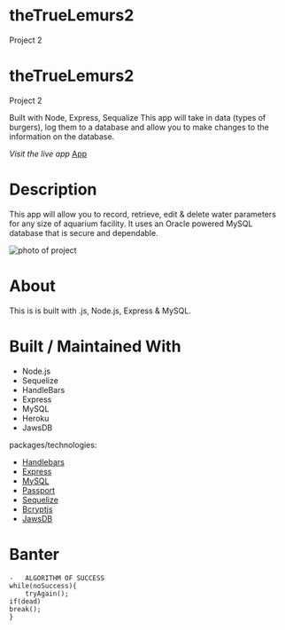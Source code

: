 # theTrueLemurs2

Project 2

# theTrueLemurs2

Project 2

Built with Node, Express, Sequalize
This app will take in data (types of burgers), log them to a database and allow you to make changes to the information on the database.

_Visit the live app_ [App](https://file-fish.herokuapp.com/)

# Description

This app will allow you to record, retrieve, edit & delete water parameters for any size of aquarium facility.
It uses an Oracle powered MySQL database that is secure and dependable.

![photo of project]()

# About

This is is built with .js, Node.js, Express & MySQL.

# Built / Maintained With

- Node.js
- Sequelize
- HandleBars
- Express
- MySQL
- Heroku
- JawsDB

packages/technologies:

- [Handlebars](https://www.npmjs.com/package/handlebars)
- [Express](https://www.npmjs.com/package/express)
- [MySQL](https://www.npmjs.com/package/mysql)
- [Passport](https://www.npmjs.com/package/passport)
- [Sequelize](https://www.npmjs.com/package/sequelize)
- [Bcryptjs](https://www.npmjs.com/package/bcryptjs)
- [JawsDB](https://elements.heroku.com/addons/jawsdb)

# Banter

    -   ALGORITHM OF SUCCESS
    while(noSuccess){
        tryAgain();
    if(dead)
    break();
    }
